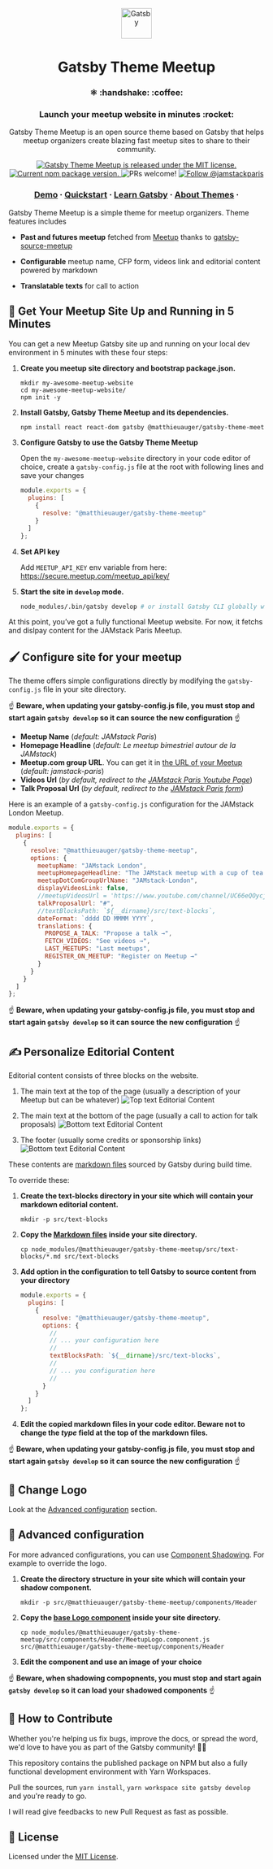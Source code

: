 <p align="center">
    <img alt="Gatsby" src="./assets/meetupLogo.svg" width="60" />
</p>
<h1 align="center">
  Gatsby Theme Meetup
</h1>

<h3 align="center">
  ⚛️ :handshake: :coffee:
</h3>
<h3 align="center">
  Launch your meetup website in minutes :rocket:
</h3>
<p align="center">
  Gatsby Theme Meetup is an open source theme based on Gatsby that helps meetup organizers create blazing fast meetup sites to share to their community.
</p>
<p align="center">
  <a href="https://github.com/gatsbyjs/gatsby/blob/master/LICENSE">
    <img src="https://img.shields.io/badge/license-MIT-blue.svg" alt="Gatsby Theme Meetup is released under the MIT license." />
  </a>
  <a href="https://www.npmjs.org/package/@matthieuauger/gatsby-theme-meetup">
    <img src="https://img.shields.io/npm/v/@matthieuauger/gatsby-theme-meetup.svg" alt="Current npm package version." />
  </a>
  <img src="https://img.shields.io/badge/PRs-welcome-brightgreen.svg" alt="PRs welcome!" />
  <a href="https://twitter.com/intent/follow?screen_name=jamstackparis">
    <img src="https://img.shields.io/twitter/follow/jamstackparis.svg?label=Follow%20@JAMstack%20Paris" alt="Follow @jamstackparis" />
  </a>
</p>

<h3 align="center">
  <a href="https://jamstack.paris/">Demo</a>
  <span> · </span>
  <a href="#rocket-get-your-meetup-site-up-and-running-in-5-minutes">Quickstart</a>
  <span> · </span>
  <a href="https://gatsbyjs.org/docs/">Learn Gatsby</a>
  <span> · </span>
  <a href="https://www.gatsbyjs.org/docs/themes/what-are-gatsby-themes/">About Themes</a>
  <span> · </span>
</h3>

Gatsby Theme Meetup is a simple theme for meetup organizers. Theme features includes

- **Past and futures meetup** fetched from [Meetup](https://www.meetup.com) thanks to [gatsby-source-meetup](https://github.com/phacks/gatsby-source-meetup)

- **Configurable** meetup name, CFP form, videos link and editorial content powered by markdown

- **Translatable texts** for call to action

## :rocket: Get Your Meetup Site Up and Running in 5 Minutes

You can get a new Meetup Gatsby site up and running on your local dev environment in 5 minutes with these four steps:

1. **Create you meetup site directory and bootstrap package.json.**

   ```shell
   mkdir my-awesome-meetup-website
   cd my-awesome-meetup-website/
   npm init -y
   ```

1. **Install Gatsby, Gatsby Theme Meetup and its dependencies.**

   ```sh
   npm install react react-dom gatsby @matthieuauger/gatsby-theme-meetup
   ```

1. **Configure Gatsby to use the Gatsby Theme Meetup**

   Open the `my-awesome-meetup-website` directory in your code editor of choice, create a `gatsby-config.js` file at the root with following lines and save your changes

   ```javascript
   module.exports = {
     plugins: [
       {
         resolve: "@matthieuauger/gatsby-theme-meetup"
       }
     ]
   };
   ```

1. **Set API key**

   Add `MEETUP_API_KEY` env variable from here: https://secure.meetup.com/meetup_api/key/

1. **Start the site in `develop` mode.**

   ```sh
   node_modules/.bin/gatsby develop # or install Gatsby CLI globally with npm install -g gatsby-cli
   ```

At this point, you’ve got a fully functional Meetup website. For now, it fetchs and dislpay content for the JAMstack Paris Meetup.

## :paintbrush: Configure site for your meetup

The theme offers simple configurations directly by modifying the `gatsby-config.js` file in your site directory.

:point_up: **Beware, when updating your gatsby-config.js file, you must stop and start again `gatsby develop` so it can source the new configuration** :point_up:

- **Meetup Name** (_default: JAMstack Paris_)
- **Homepage Headline** (_default: Le meetup bimestriel autour de la JAMstack_)
- **Meetup.com group URL**. You can get it in [the URL of your Meetup](https://www.meetup.com/fr-FR/JAMstack-paris/) (_default: jamstack-paris_)
- **Videos Url** (_by default, redirect to the [JAMstack Paris Youtube Page](https://www.youtube.com/channel/UC66eQOycjMnaqzpbRUhEK2w)_)
- **Talk Proposal Url** (_by default, redirect to the [JAMstack Paris form](https://docs.google.com/forms/d/e/1FAIpQLScYo0W4QAkRHLj0fS_TXZXFuSUJ_cRlmyJCeRTPDQVt9RBNog/viewform)_)

Here is an example of a `gatsby-config.js` configuration for the JAMstack London Meetup.

```javascript
module.exports = {
  plugins: [
    {
      resolve: "@matthieuauger/gatsby-theme-meetup",
      options: {
        meetupName: "JAMstack London",
        meetupHomepageHeadline: "The JAMstack meetup with a cup of tea 🍵",
        meetupDotComGroupUrlName: "JAMstack-London",
        displayVideosLink: false,
        //meetupVideosUrl = 'https://www.youtube.com/channel/UC66eQOycjMnaqzpbRUhEK2w'
        talkProposalUrl: "#",
        //textBlocksPath: `${__dirname}/src/text-blocks`,
        dateFormat: `dddd DD MMMM YYYY`,
        translations: {
          PROPOSE_A_TALK: "Propose a talk →",
          FETCH_VIDEOS: "See videos →",
          LAST_MEETUPS: "Last meetups",
          REGISTER_ON_MEETUP: "Register on Meetup →"
        }
      }
    }
  ]
};
```

:point_up: **Beware, when updating your gatsby-config.js file, you must stop and start again `gatsby develop` so it can source the new configuration** :point_up:

## :writing_hand: Personalize Editorial Content

Editorial content consists of three blocks on the website.

1. The main text at the top of the page (usually a description of your Meetup but can be whatever)
   ![Top text Editorial Content](./assets/editorial-content-what-is-jamstack.png)

1. The main text at the bottom of the page (usually a call to action for talk proposals)
   ![Bottom text Editorial Content](./assets/editorial-content-submit-a-talk.png)

1. The footer (usually some credits or sponsorship links)
   ![Bottom text Editorial Content](./assets/editorial-content-footer.png)

These contents are [markdown files](/packages/%40matthieuauger/gatsby-theme-meetup/src/text-blocks) sourced by Gatsby during build time.

To override these:

1. **Create the text-blocks directory in your site which will contain your markdown editorial content.**

   ```shell
   mkdir -p src/text-blocks
   ```

1. **Copy the [Markdown files](/packages/%40matthieuauger/gatsby-theme-meetup/src/text-blocks) inside your site directory.**

   ```shell
   cp node_modules/@matthieuauger/gatsby-theme-meetup/src/text-blocks/*.md src/text-blocks
   ```

1. **Add option in the configuration to tell Gatsby to source content from your directory**

   <!-- prettier-ignore -->
   ```javascript
   module.exports = {
     plugins: [
       {
         resolve: "@matthieuauger/gatsby-theme-meetup",
         options: {
           //
           // ... your configuration here
           //
           textBlocksPath: `${__dirname}/src/text-blocks`,
           //
           // ... you configuration here
           //
         }
       }
     ]
   };
   ```

1. **Edit the copied markdown files in your code editor. Beware not to change the _type_ field at the top of the markdown files.**

:point_up: **Beware, when updating your gatsby-config.js file, you must stop and start again `gatsby develop` so it can source the new configuration** :point_up:

## :lipstick: Change Logo

Look at the [Advanced configuration](https://github.com/matthieuauger/gatsby-theme-meetup#ghost-advanced-configuration) section.

## :ghost: Advanced configuration

For more advanced configurations, you can use [Component Shadowing](https://www.gatsbyjs.org/blog/2019-04-29-component-shadowing/).
For example to override the logo.

1. **Create the directory structure in your site which will contain your shadow component.**

   ```shell
   mkdir -p src/@matthieuauger/gatsby-theme-meetup/components/Header
   ```

1. **Copy the [base Logo component](/packages/%40matthieuauger/gatsby-theme-meetup/src/text-blocks) inside your site directory.**

   ```shell
   cp node_modules/@matthieuauger/gatsby-theme-meetup/src/components/Header/MeetupLogo.component.js src/@matthieuauger/gatsby-theme-meetup/components/Header
   ```

1. **Edit the component and use an image of your choice**

:point_up: **Beware, when shadowing compopnents, you must stop and start again `gatsby develop` so it can load your shadowed components** :point_up:

## :handshake: How to Contribute

Whether you're helping us fix bugs, improve the docs, or spread the word, we'd love to have you as part of the Gatsby community! :muscle::purple_heart:

This repository contains the published package on NPM but also a fully functional development environment with Yarn Workspaces.

Pull the sources, run `yarn install`, `yarn workspace site gatsby develop` and you're ready to go.

I will read give feedbacks to new Pull Request as fast as possible.

## :memo: License

Licensed under the [MIT License](./LICENSE).
